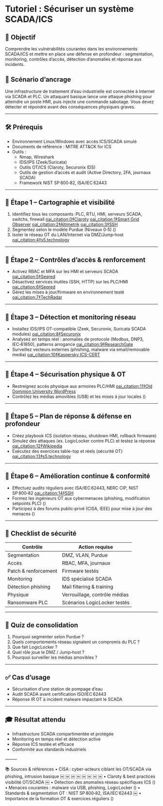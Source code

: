# Tutoriel : Sécuriser un système SCADA/ICS

## 🎯 Objectif  
Comprendre les vulnérabilités courantes dans les environnements SCADA/ICS et mettre en place une défense en profondeur : segmentation, monitoring, contrôles d’accès, détection d’anomalies et réponse aux incidents.

## 🧠 Scénario d’ancrage  
Une infrastructure de traitement d’eau industrielle est connectée à Internet via SCADA et PLC. Un attaquant basique lance une attaque phishing pour atteindre un poste HMI, puis injecte une commande sabotage. Vous devez détecter et répondre avant des conséquences physiques graves.

---

## 🛠️ Prérequis  
- Environnement Linux/Windows avec accès ICS/SCADA simulé  
- Documents de référence : MITRE ATT&CK for ICS  
- Outils :
  - Nmap, Wireshark
  - IDS/IPS (Zeek/Suricata)
  - Outils OT/ICS (Claroty, Securonix IDS)
  - Outils de gestion d’accès et audit (Active Directory, 2FA, journaux SCADA)
  - Framework NIST SP 800‑82, ISA/IEC 62443

---

## 🧩 Étape 1 – Cartographie et visibilité  
1. Identifiez tous les composants :PLC, RTU, HMI, serveurs SCADA, switchs, firewall  [oai_citation:0‡Claroty](https://claroty.com/blog/a-comprehensive-guide-to-scada-cybersecurity?utm_source=chatgpt.com) [oai_citation:1‡Smart Grid Observer](https://smartgridobserver.com/ICS-Cybersecurity/?utm_source=chatgpt.com) [oai_citation:2‡Altimetrik](https://www.altimetrik.com/blog/attacking-and-defending-scada-systems?utm_source=chatgpt.com) [oai_citation:3‡SSH](https://www.ssh.com/academy/operational-technology/scada-security-essentials-need-to-know-guide?utm_source=chatgpt.com)  
2. Segmentez selon le modèle Purdue (Niveaux 0‑5) ()  
3. Isoler le réseau OT du LAN/Internet via DMZ/Jump‑host  [oai_citation:4‡s5.technology](https://www.s5.technology/scada-security-design-how-to-secure-ot-ics-network-environments/?utm_source=chatgpt.com)

---

## 🧩 Étape 2 – Contrôles d’accès & renforcement  
- Activez RBAC et MFA sur les HMI et serveurs SCADA  [oai_citation:5‡Seqred](https://seqred.pl/en/scada-systems-defense-in-depth-implementation/?utm_source=chatgpt.com)  
- Désactivez services inutiles (SSH, HTTP) sur les PLC/HMI  [oai_citation:6‡Seqred](https://seqred.pl/en/scada-systems-defense-in-depth-implementation/?utm_source=chatgpt.com)  
- Gérez les mises à jour/firmware en environnement testé  [oai_citation:7‡TechRadar](https://www.techradar.com/pro/why-burnout-is-one-of-the-biggest-threats-to-your-security?utm_source=chatgpt.com)

---

## 🧩 Étape 3 – Détection et monitoring réseau   
- Installez IDS/IPS OT-compatible (Zeek, Securonix, Suricata SCADA modules)  [oai_citation:8‡Securonix](https://www.securonix.com/wp-content/uploads/2021/09/RSAC_2019_Scada_Attack_Detection_101.pdf?utm_source=chatgpt.com)  
- Analysez en temps réel : anomalies de protocole (Modbus, DNP3, IEC‑61850), patterns arrogance  [oai_citation:9‡ResearchGate](https://www.researchgate.net/figure/Example-diagram-of-information-flow-in-SCADA-systems-using-IEC-61850_fig2_305297590?utm_source=chatgpt.com)  
- Surveillez vecteurs externes (phishing, malware via email/removable media)  [oai_citation:10‡Kaspersky ICS-CERT](https://ics-cert.kaspersky.com/publications/reports/2025/05/15/threat-landscape-for-industrial-automation-systems-q1-2025/?utm_source=chatgpt.com)

---

## 🧩 Étape 4 – Sécurisation physique & OT  
- Restreignez accès physique aux armoires PLC/HMI  [oai_citation:11‡Old Dominion University WordPress](https://sites.wp.odu.edu/jason-exume/2025/06/28/getting-to-know-the-scada-system/?utm_source=chatgpt.com)  
- Contrôlez les médias amovibles (USB) et les mises à jour locales ()

---

## 🧩 Étape 5 – Plan de réponse & défense en profondeur  
- Créez playbook ICS (isolation réseau, shutdown HMI, rollback firmware)  
- Simulez des attaques (ex. LogicLocker contre PLC) et testez la réponse  [oai_citation:12‡Wikipedia](https://en.wikipedia.org/wiki/LogicLocker?utm_source=chatgpt.com)  
- Exécutez des exercices table-top et réels (sécurité OT)  [oai_citation:13‡s5.technology](https://www.s5.technology/scada-security-design-how-to-secure-ot-ics-network-environments/?utm_source=chatgpt.com)

---

## 🧠 Étape 6 – Amélioration continue & conformité  
- Effectuez audits réguliers avec ISA/IEC 62443, NERC CIP, NIST SP 800‑82  [oai_citation:14‡SSH](https://www.ssh.com/academy/operational-technology/scada-security-essentials-need-to-know-guide?utm_source=chatgpt.com)  
- Formez les ingénieurs OT aux cybermenaces (phishing, modification setpoints PLC) ()  
- Participez à des forums public‑privé (CISA, IEEE) pour mise à jour des menaces ()

---

## 🔧 Checklist de sécurité

| Contrôle           | Action requise |
|-------------------|----------------|
| Segmentation       | DMZ, VLAN, Purdue |
| Accès              | RBAC, MFA, journaux |
| Patch & renforcement | Firmware testés |
| Monitoring         | IDS spécialisé SCADA |
| Détection phishing | Mail filtering & training |
| Physique           | Verrouillage, contrôle médias |
| Ransomware PLC     | Scénarios LogicLocker testés |

---

## 🧪 Quiz de consolidation
1. Pourquoi segmenter selon Purdue ?  
2. Quels comportements réseau signalent un compromis du PLC ?  
3. Que fait LogicLocker ?  
4. Quel rôle joue le DMZ / Jump‑host ?  
5. Pourquoi surveiller les médias amovibles ?

---

## ✅ Cas d’usage  
- Sécurisation d’une station de pompage d’eau  
- Audit SCADA avant certification ISO/IEC 62443  
- Réponse IR OT à incident malware impactant le SCADA

---

## 🎓 Résultat attendu  
- Infrastructure SCADA compartimentée et protégée  
- Monitoring en temps réel et détection active  
- Réponse ICS testée et efficace  
- Conformité aux standards industriels


⸻

📚 Sources & références
	•	CISA : cyber-acteurs ciblant les OT/SCADA via phishing, intrusion basique  ￼ ￼ ￼ ￼ ￼ ￼ ￼ ￼
	•	Claroty & best practices visibilité OT/SCADA  ￼
	•	Détection des anomalies réseau spécifiques ICS ()
	•	Menaces courantes : malware via USB, phishing, LogicLocker ()
	•	Standards & segmentation OT : NIST SP 800‑82, ISA/IEC 62443  ￼
	•	Importance de la formation OT & exercices réguliers ()